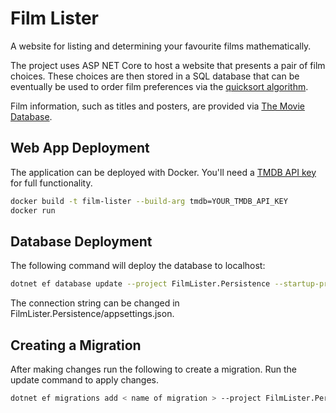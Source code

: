 # Film Lister

A website for listing and determining your favourite films mathematically.

The project uses ASP NET Core to host a website that presents a pair of film choices. These choices are then stored
in a SQL database that can be eventually be used to order film preferences via the [quicksort algorithm](https://en.wikipedia.org/wiki/Quicksort).

Film information, such as titles and posters, are provided via [The Movie Database](https://www.themoviedb.org/).

## Web App Deployment

The application can be deployed with Docker. You'll need a [TMDB API key](https://developers.themoviedb.org/3/getting-started/introduction) for full functionality.
```bash
docker build -t film-lister --build-arg tmdb=YOUR_TMDB_API_KEY 
docker run 
```

## Database Deployment

The following command will deploy the database to localhost:
```bash
dotnet ef database update --project FilmLister.Persistence --startup-project FilmLister.WebUI
```
The connection string can be changed in FilmLister.Persistence/appsettings.json.

## Creating a Migration

After making changes run the following to create a migration. Run the update command to apply changes.
```bash
dotnet ef migrations add < name of migration > --project FilmLister.Persistence --startup-project FilmLister.WebUI
```
